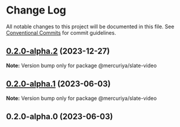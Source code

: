 # Change Log

All notable changes to this project will be documented in this file.
See [Conventional Commits](https://conventionalcommits.org) for commit guidelines.

## [0.2.0-alpha.2](https://github.com/newsiberian/slate-plugins/compare/@mercuriya/slate-video@0.2.0-alpha.1...@mercuriya/slate-video@0.2.0-alpha.2) (2023-12-27)

**Note:** Version bump only for package @mercuriya/slate-video





## [0.2.0-alpha.1](https://github.com/newsiberian/slate-plugins/compare/@mercuriya/slate-video@0.1.1...@mercuriya/slate-video@0.2.0-alpha.1) (2023-06-03)

**Note:** Version bump only for package @mercuriya/slate-video





## 0.2.0-alpha.0 (2023-06-03)
